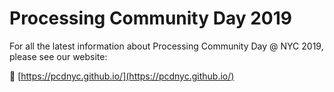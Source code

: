 # Processing Community Day 2019

For all the latest information about Processing Community Day @ NYC 2019, please see our website:

🔗 [https://pcdnyc.github.io/](https://pcdnyc.github.io/)

 

